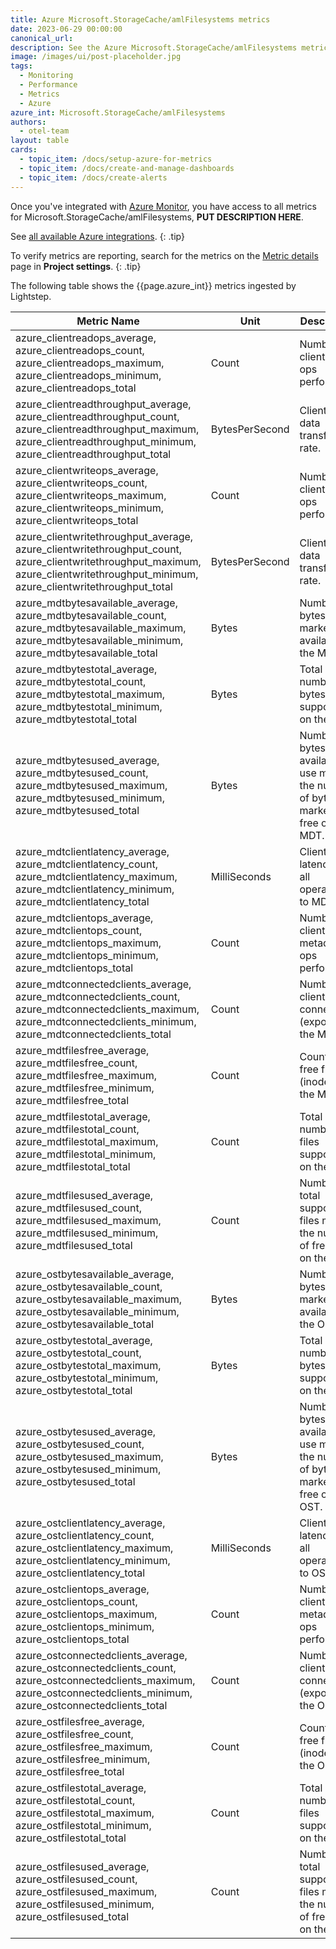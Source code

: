 ```yaml
---
title: Azure Microsoft.StorageCache/amlFilesystems metrics
date: 2023-06-29 00:00:00
canonical_url:
description: See the Azure Microsoft.StorageCache/amlFilesystems metrics ingested by Lightstep Observability
image: /images/ui/post-placeholder.jpg
tags:
  - Monitoring
  - Performance
  - Metrics
  - Azure
azure_int: Microsoft.StorageCache/amlFilesystems
authors:
  - otel-team
layout: table
cards:
  - topic_item: /docs/setup-azure-for-metrics
  - topic_item: /docs/create-and-manage-dashboards
  - topic_item: /docs/create-alerts
---
```

Once you've integrated with [Azure Monitor](/docs/setup-azure-for-metrics), you have access to all metrics for Microsoft.StorageCache/amlFilesystems, **PUT DESCRIPTION HERE**. 

See [all available Azure integrations](/docs/azure-metrics).
{: .tip}

To verify metrics are reporting, search for the metrics on the [Metric details](/docs/manage-metric-details) page in **Project settings**.
{: .tip}

The following table shows the {{page.azure_int}} metrics ingested by Lightstep.
<table class="table-aws">
<colgroup><col span="1" style="width: 35%;" /><col span="1" style="width: 15%;" /><col span="1" style="width: 35%;" /></colgroup>
  <thead>
    <th>Metric Name</th>
    <th>Unit</th>
    <th>Description</th>
  </thead>
  <tr>
    <td>azure_clientreadops_average, azure_clientreadops_count, azure_clientreadops_maximum, azure_clientreadops_minimum, azure_clientreadops_total</td>
    <td>Count</td>
    <td>Number of client read ops performed.</td>
  </tr>
  <tr>
    <td>azure_clientreadthroughput_average, azure_clientreadthroughput_count, azure_clientreadthroughput_maximum, azure_clientreadthroughput_minimum, azure_clientreadthroughput_total</td>
    <td>BytesPerSecond</td>
    <td>Client read data transfer rate.</td>
  </tr>
  <tr>
    <td>azure_clientwriteops_average, azure_clientwriteops_count, azure_clientwriteops_maximum, azure_clientwriteops_minimum, azure_clientwriteops_total</td>
    <td>Count</td>
    <td>Number of client write ops performed.</td>
  </tr>
  <tr>
    <td>azure_clientwritethroughput_average, azure_clientwritethroughput_count, azure_clientwritethroughput_maximum, azure_clientwritethroughput_minimum, azure_clientwritethroughput_total</td>
    <td>BytesPerSecond</td>
    <td>Client write data transfer rate.</td>
  </tr>
  <tr>
    <td>azure_mdtbytesavailable_average, azure_mdtbytesavailable_count, azure_mdtbytesavailable_maximum, azure_mdtbytesavailable_minimum, azure_mdtbytesavailable_total</td>
    <td>Bytes</td>
    <td>Number of bytes marked as available on the MDT.</td>
  </tr>
  <tr>
    <td>azure_mdtbytestotal_average, azure_mdtbytestotal_count, azure_mdtbytestotal_maximum, azure_mdtbytestotal_minimum, azure_mdtbytestotal_total</td>
    <td>Bytes</td>
    <td>Total number of bytes supported on the MDT.</td>
  </tr>
  <tr>
    <td>azure_mdtbytesused_average, azure_mdtbytesused_count, azure_mdtbytesused_maximum, azure_mdtbytesused_minimum, azure_mdtbytesused_total</td>
    <td>Bytes</td>
    <td>Number of bytes available for use minus the number of bytes marked as free on the MDT.</td>
  </tr>
  <tr>
    <td>azure_mdtclientlatency_average, azure_mdtclientlatency_count, azure_mdtclientlatency_maximum, azure_mdtclientlatency_minimum, azure_mdtclientlatency_total</td>
    <td>MilliSeconds</td>
    <td>Client latency for all operations to MDTs.</td>
  </tr>
  <tr>
    <td>azure_mdtclientops_average, azure_mdtclientops_count, azure_mdtclientops_maximum, azure_mdtclientops_minimum, azure_mdtclientops_total</td>
    <td>Count</td>
    <td>Number of client MDT metadata ops performed.</td>
  </tr>
  <tr>
    <td>azure_mdtconnectedclients_average, azure_mdtconnectedclients_count, azure_mdtconnectedclients_maximum, azure_mdtconnectedclients_minimum, azure_mdtconnectedclients_total</td>
    <td>Count</td>
    <td>Number of client connections (exports) to the MDT</td>
  </tr>
  <tr>
    <td>azure_mdtfilesfree_average, azure_mdtfilesfree_count, azure_mdtfilesfree_maximum, azure_mdtfilesfree_minimum, azure_mdtfilesfree_total</td>
    <td>Count</td>
    <td>Count of free files (inodes) on the MDT.</td>
  </tr>
  <tr>
    <td>azure_mdtfilestotal_average, azure_mdtfilestotal_count, azure_mdtfilestotal_maximum, azure_mdtfilestotal_minimum, azure_mdtfilestotal_total</td>
    <td>Count</td>
    <td>Total number of files supported on the MDT.</td>
  </tr>
  <tr>
    <td>azure_mdtfilesused_average, azure_mdtfilesused_count, azure_mdtfilesused_maximum, azure_mdtfilesused_minimum, azure_mdtfilesused_total</td>
    <td>Count</td>
    <td>Number of total supported files minus the number of free files on the MDT.</td>
  </tr>
  <tr>
    <td>azure_ostbytesavailable_average, azure_ostbytesavailable_count, azure_ostbytesavailable_maximum, azure_ostbytesavailable_minimum, azure_ostbytesavailable_total</td>
    <td>Bytes</td>
    <td>Number of bytes marked as available on the OST.</td>
  </tr>
  <tr>
    <td>azure_ostbytestotal_average, azure_ostbytestotal_count, azure_ostbytestotal_maximum, azure_ostbytestotal_minimum, azure_ostbytestotal_total</td>
    <td>Bytes</td>
    <td>Total number of bytes supported on the OST.</td>
  </tr>
  <tr>
    <td>azure_ostbytesused_average, azure_ostbytesused_count, azure_ostbytesused_maximum, azure_ostbytesused_minimum, azure_ostbytesused_total</td>
    <td>Bytes</td>
    <td>Number of bytes available for use minus the number of bytes marked as free on the OST.</td>
  </tr>
  <tr>
    <td>azure_ostclientlatency_average, azure_ostclientlatency_count, azure_ostclientlatency_maximum, azure_ostclientlatency_minimum, azure_ostclientlatency_total</td>
    <td>MilliSeconds</td>
    <td>Client latency for all operations to OSTs.</td>
  </tr>
  <tr>
    <td>azure_ostclientops_average, azure_ostclientops_count, azure_ostclientops_maximum, azure_ostclientops_minimum, azure_ostclientops_total</td>
    <td>Count</td>
    <td>Number of client OST metadata ops performed.</td>
  </tr>
  <tr>
    <td>azure_ostconnectedclients_average, azure_ostconnectedclients_count, azure_ostconnectedclients_maximum, azure_ostconnectedclients_minimum, azure_ostconnectedclients_total</td>
    <td>Count</td>
    <td>Number of client connections (exports) to the OST</td>
  </tr>
  <tr>
    <td>azure_ostfilesfree_average, azure_ostfilesfree_count, azure_ostfilesfree_maximum, azure_ostfilesfree_minimum, azure_ostfilesfree_total</td>
    <td>Count</td>
    <td>Count of free files (inodes) on the OST.</td>
  </tr>
  <tr>
    <td>azure_ostfilestotal_average, azure_ostfilestotal_count, azure_ostfilestotal_maximum, azure_ostfilestotal_minimum, azure_ostfilestotal_total</td>
    <td>Count</td>
    <td>Total number of files supported on the OST.</td>
  </tr>
  <tr>
    <td>azure_ostfilesused_average, azure_ostfilesused_count, azure_ostfilesused_maximum, azure_ostfilesused_minimum, azure_ostfilesused_total</td>
    <td>Count</td>
    <td>Number of total supported files minus the number of free files on the OST.</td>
  </tr>
</table>
